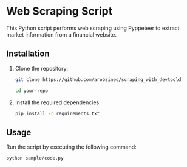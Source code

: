 # Web Scraping Script

This Python script performs web scraping using Pyppeteer to extract market information from a financial website.

## Installation

1. Clone the repository:

    ```bash
    git clone https://github.com/arobzined/scraping_with_devtoold

    cd your-repo
    ```

2. Install the required dependencies:

    ```bash
    pip install -r requirements.txt
    ```

## Usage

Run the script by executing the following command:

```bash
python sample/code.py
